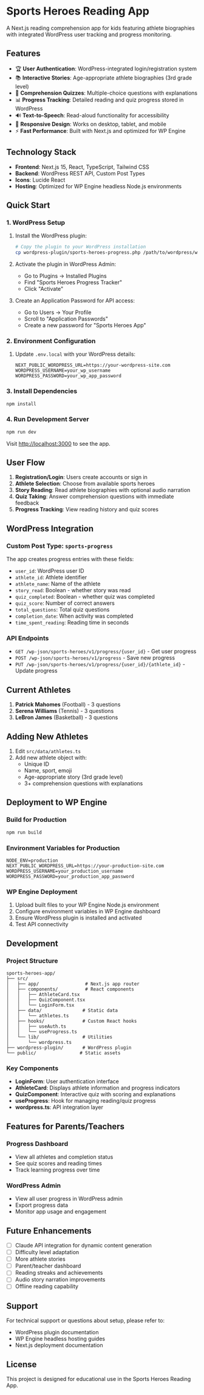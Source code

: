 # Sports Heroes Reading App

A Next.js reading comprehension app for kids featuring athlete biographies with integrated WordPress user tracking and progress monitoring.

## Features

- 🏆 **User Authentication**: WordPress-integrated login/registration system
- 📚 **Interactive Stories**: Age-appropriate athlete biographies (3rd grade level)
- 🧠 **Comprehension Quizzes**: Multiple-choice questions with explanations
- 📊 **Progress Tracking**: Detailed reading and quiz progress stored in WordPress
- 🔊 **Text-to-Speech**: Read-aloud functionality for accessibility
- 📱 **Responsive Design**: Works on desktop, tablet, and mobile
- ⚡ **Fast Performance**: Built with Next.js and optimized for WP Engine

## Technology Stack

- **Frontend**: Next.js 15, React, TypeScript, Tailwind CSS
- **Backend**: WordPress REST API, Custom Post Types
- **Icons**: Lucide React
- **Hosting**: Optimized for WP Engine headless Node.js environments

## Quick Start

### 1. WordPress Setup

1. Install the WordPress plugin:
   ```bash
   # Copy the plugin to your WordPress installation
   cp wordpress-plugin/sports-heroes-progress.php /path/to/wordpress/wp-content/plugins/
   ```

2. Activate the plugin in WordPress Admin:
   - Go to Plugins → Installed Plugins
   - Find "Sports Heroes Progress Tracker"
   - Click "Activate"

3. Create an Application Password for API access:
   - Go to Users → Your Profile
   - Scroll to "Application Passwords"
   - Create a new password for "Sports Heroes App"

### 2. Environment Configuration

1. Update `.env.local` with your WordPress details:
   ```env
   NEXT_PUBLIC_WORDPRESS_URL=https://your-wordpress-site.com
   WORDPRESS_USERNAME=your_wp_username
   WORDPRESS_PASSWORD=your_wp_app_password
   ```

### 3. Install Dependencies

```bash
npm install
```

### 4. Run Development Server

```bash
npm run dev
```

Visit [http://localhost:3000](http://localhost:3000) to see the app.

## User Flow

1. **Registration/Login**: Users create accounts or sign in
2. **Athlete Selection**: Choose from available sports heroes
3. **Story Reading**: Read athlete biographies with optional audio narration
4. **Quiz Taking**: Answer comprehension questions with immediate feedback
5. **Progress Tracking**: View reading history and quiz scores

## WordPress Integration

### Custom Post Type: `sports-progress`

The app creates progress entries with these fields:
- `user_id`: WordPress user ID
- `athlete_id`: Athlete identifier
- `athlete_name`: Name of the athlete
- `story_read`: Boolean - whether story was read
- `quiz_completed`: Boolean - whether quiz was completed
- `quiz_score`: Number of correct answers
- `total_questions`: Total quiz questions
- `completion_date`: When activity was completed
- `time_spent_reading`: Reading time in seconds

### API Endpoints

- `GET /wp-json/sports-heroes/v1/progress/{user_id}` - Get user progress
- `POST /wp-json/sports-heroes/v1/progress` - Save new progress
- `PUT /wp-json/sports-heroes/v1/progress/{user_id}/{athlete_id}` - Update progress

## Current Athletes

1. **Patrick Mahomes** (Football) - 3 questions
2. **Serena Williams** (Tennis) - 3 questions  
3. **LeBron James** (Basketball) - 3 questions

## Adding New Athletes

1. Edit `src/data/athletes.ts`
2. Add new athlete object with:
   - Unique ID
   - Name, sport, emoji
   - Age-appropriate story (3rd grade level)
   - 3+ comprehension questions with explanations

## Deployment to WP Engine

### Build for Production

```bash
npm run build
```

### Environment Variables for Production

```env
NODE_ENV=production
NEXT_PUBLIC_WORDPRESS_URL=https://your-production-site.com
WORDPRESS_USERNAME=your_production_username
WORDPRESS_PASSWORD=your_production_app_password
```

### WP Engine Deployment

1. Upload built files to your WP Engine Node.js environment
2. Configure environment variables in WP Engine dashboard
3. Ensure WordPress plugin is installed and activated
4. Test API connectivity

## Development

### Project Structure

```
sports-heroes-app/
├── src/
│   ├── app/                 # Next.js app router
│   ├── components/          # React components
│   │   ├── AthleteCard.tsx
│   │   ├── QuizComponent.tsx
│   │   └── LoginForm.tsx
│   ├── data/               # Static data
│   │   └── athletes.ts
│   ├── hooks/              # Custom React hooks
│   │   ├── useAuth.ts
│   │   └── useProgress.ts
│   └── lib/                # Utilities
│       └── wordpress.ts
├── wordpress-plugin/       # WordPress plugin
└── public/                # Static assets
```

### Key Components

- **LoginForm**: User authentication interface
- **AthleteCard**: Displays athlete information and progress indicators
- **QuizComponent**: Interactive quiz with scoring and explanations
- **useProgress**: Hook for managing reading/quiz progress
- **wordpress.ts**: API integration layer

## Features for Parents/Teachers

### Progress Dashboard

- View all athletes and completion status
- See quiz scores and reading times
- Track learning progress over time

### WordPress Admin

- View all user progress in WordPress admin
- Export progress data
- Monitor app usage and engagement

## Future Enhancements

- [ ] Claude API integration for dynamic content generation
- [ ] Difficulty level adaptation
- [ ] More athlete stories
- [ ] Parent/teacher dashboard
- [ ] Reading streaks and achievements
- [ ] Audio story narration improvements
- [ ] Offline reading capability

## Support

For technical support or questions about setup, please refer to:
- WordPress plugin documentation
- WP Engine headless hosting guides
- Next.js deployment documentation

## License

This project is designed for educational use in the Sports Heroes Reading App.
